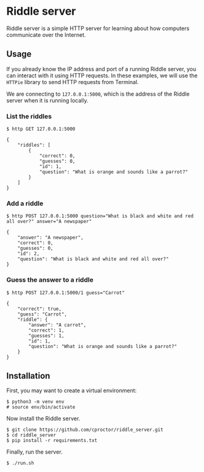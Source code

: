 # Riddle server

Riddle server is a simple HTTP server for learning about how computers
communicate over the Internet. 

## Usage

If you already know the IP address and port of a running Riddle server, you can
interact with it using HTTP requests. In these examples, we will use the
`HTTPie` library to send HTTP requests from Terminal.

We are connecting to `127.0.0.1:5000`, which is the address of the Riddle server
when it is running locally.

### List the riddles
```
$ http GET 127.0.0.1:5000 

{
    "riddles": [
        {
            "correct": 0,
            "guesses": 0,
            "id": 1,
            "question": "What is orange and sounds like a parrot?"
        }
    ]
}
```

### Add a riddle

```
$ http POST 127.0.0.1:5000 question="What is black and white and red all over?" answer="A newspaper"

{
    "answer": "A newspaper",
    "correct": 0,
    "guesses": 0,
    "id": 2,
    "question": "What is black and white and red all over?"
}
```

### Guess the answer to a riddle

```
$ http POST 127.0.0.1:5000/1 guess="Carrot"

{
    "correct": true,
    "guess": "Carrot",
    "riddle": {
        "answer": "A carrot",
        "correct": 1,
        "guesses": 1,
        "id": 1,
        "question": "What is orange and sounds like a parrot?"
    }
}
```


## Installation

First, you may want to create a virtual environment:

```
$ python3 -m venv env 
# source env/bin/activate
```

Now install the Riddle server.

```
$ git clone https://github.com/cproctor/riddle_server.git
$ cd riddle_server
$ pip install -r requirements.txt
```

Finally, run the server.

```
$ ./run.sh
```
